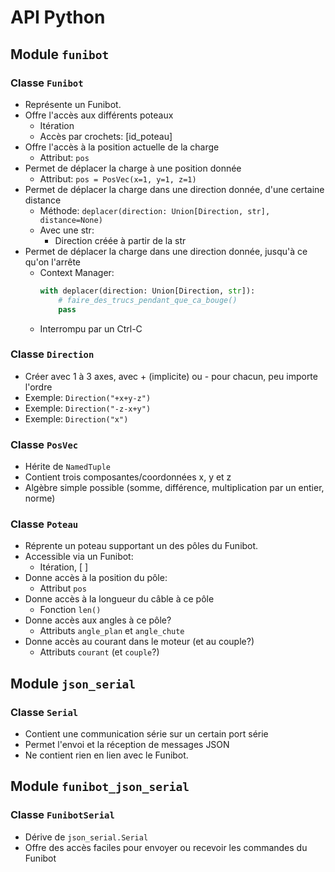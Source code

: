 # API Python

## Module `funibot`

### Classe `Funibot`
- Représente un Funibot.
- Offre l'accès aux différents poteaux
  - Itération
  - Accès par crochets: [id_poteau]
- Offre l'accès à la position actuelle de la charge
  - Attribut: `pos`
- Permet de déplacer la charge à une position donnée
  - Attribut: `pos = PosVec(x=1, y=1, z=1)`
- Permet de déplacer la charge dans une direction donnée, d'une certaine distance
  - Méthode: `deplacer(direction: Union[Direction, str], distance=None)`
  - Avec une str:
    - Direction créée à partir de la str
- Permet de déplacer la charge dans une direction donnée, jusqu'à ce qu'on l'arrête
  - Context Manager:
    ```py
    with deplacer(direction: Union[Direction, str]):
        # faire_des_trucs_pendant_que_ca_bouge()
        pass
    ```
  - Interrompu par un Ctrl-C

### Classe `Direction`
 - Créer avec 1 à 3 axes, avec + (implicite) ou - pour chacun, peu importe l'ordre
 - Exemple: `Direction("+x+y-z")`
 - Exemple: `Direction("-z-x+y")`
 - Exemple: `Direction("x")`

### Classe `PosVec`
- Hérite de `NamedTuple`
- Contient trois composantes/coordonnées x, y et z
- Algèbre simple possible (somme, différence, multiplication par un entier, norme)

### Classe `Poteau`
- Réprente un poteau supportant un des pôles du Funibot.
- Accessible via un Funibot:
  - Itération, [ ]
- Donne accès à la position du pôle:
  - Attribut `pos`
- Donne accès à la longueur du câble à ce pôle
  - Fonction `len()`
- Donne accès aux angles à ce pôle?
  - Attributs `angle_plan` et `angle_chute`
- Donne accès au courant dans le moteur (et au couple?)
  - Attributs `courant` (et `couple`?)

## Module `json_serial`

### Classe `Serial`
- Contient une communication série sur un certain port série
- Permet l'envoi et la réception de messages JSON
- Ne contient rien en lien avec le Funibot.

## Module `funibot_json_serial`

### Classe `FunibotSerial`
- Dérive de `json_serial.Serial`
- Offre des accès faciles pour envoyer ou recevoir les commandes du Funibot